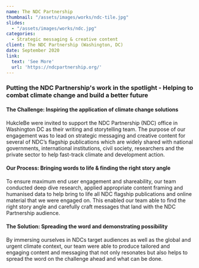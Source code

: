 ```yaml
---
name: The NDC Partnership
thumbnail: "/assets/images/works/ndc-tile.jpg"
slides:
  - "/assets/images/works/ndc.jpg"
categories:
  - Strategic messaging & creative content
client: The NDC Partnership (Washington, DC)
date: September 2020
link:
  text: 'See More'
  url: 'https://ndcpartnership.org/'
---
```


### Putting the NDC Partnership's work in the spotlight - Helping to combat climate change and build a better future

#### The Challenge: Inspiring the application of climate change solutions

HukcleBe were invited to support the NDC Partnership (NDC) office in Washington DC as their writing and storytelling team. The purpose of our engagement was to lead on strategic messaging and creative content for several of NDC’s flagship publications which are widely shared with national governments, international institutions, civil society, researchers and the private sector to help fast-track climate and development action.

#### Our Process: Bringing words to life & finding the right story angle

To ensure maximum end user engagement and shareability, our team conducted deep dive research, applied appropriate content framing and humanised data to help bring to life all NDC flagship publications and online material that we were engaged on. This enabled our team able to find the right story angle and carefully craft messages that land with the NDC Partnership audience.

#### The Solution: Spreading the word and demonstrating possibility

By immersing ourselves in NDCs target audiences as well as the global and urgent climate context, our team were able to produce tailored and engaging content and messaging that not only resonates but also helps to spread the word on the challenge ahead and what can be done.

